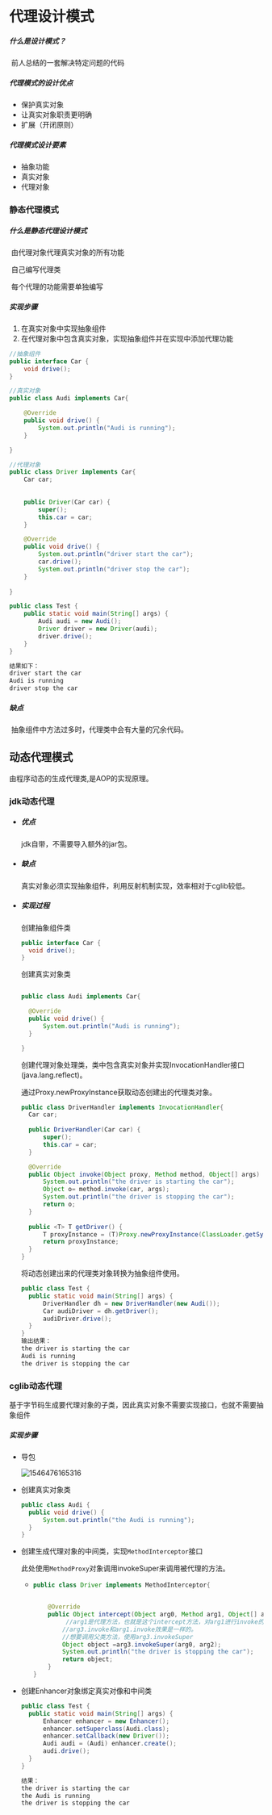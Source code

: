 # 代理设计模式

##### 什么是设计模式？

​	前人总结的一套解决特定问题的代码

##### 代理模式的设计优点

- 保护真实对象
- 让真实对象职责更明确
- 扩展（开闭原则）

##### 代理模式设计要素

- 抽象功能
- 真实对象
- 代理对象

### 静态代理模式

##### 什么是静态代理设计模式

​	由代理对象代理真实对象的所有功能

​	自己编写代理类

​	每个代理的功能需要单独编写

##### 实现步骤	

1. 在真实对象中实现抽象组件
2. 在代理对象中包含真实对象，实现抽象组件并在实现中添加代理功能

```java
//抽象组件
public interface Car {
	void drive();
}

```

```java
//真实对象
public class Audi implements Car{

	@Override
	public void drive() {
		System.out.println("Audi is running");
	}

}

```

```java
//代理对象
public class Driver implements Car{
	Car car;
	
	
	public Driver(Car car) {
		super();
		this.car = car;
	}

	@Override
	public void drive() {
		System.out.println("driver start the car");
		car.drive();
		System.out.println("driver stop the car");
	}
	
}

```

```java
public class Test {
	public static void main(String[] args) {
		Audi audi = new Audi();
		Driver driver = new Driver(audi);
		driver.drive();
	}
}

结果如下：
driver start the car
Audi is running
driver stop the car

```

##### 缺点

​	抽象组件中方法过多时，代理类中会有大量的冗余代码。

## 动态代理模式

由程序动态的生成代理类,是AOP的实现原理。



### jdk动态代理

- ##### 优点

  jdk自带，不需要导入额外的jar包。

- ##### 缺点

  真实对象必须实现抽象组件，利用反射机制实现，效率相对于cglib较低。

- ##### 实现过程

  创建抽象组件类

  ```java
  public interface Car {
  	void drive();
  }
  
  ```

  创建真实对象类

  ```java
  
  public class Audi implements Car{
  
  	@Override
  	public void drive() {
  		System.out.println("Audi is running");
  	}
  
  }
  
  ```

  创建代理对象处理类，类中包含真实对象并实现InvocationHandler接口(java.lang.reflect)。

  通过Proxy.newProxyInstance获取动态创建出的代理类对象。

  ```java
  public class DriverHandler implements InvocationHandler{
  	Car car;
  	
  	public DriverHandler(Car car) {
  		super();
  		this.car = car;
  	}
  
  	@Override
  	public Object invoke(Object proxy, Method method, Object[] args) throws Throwable {
  		System.out.println("the driver is starting the car");
  		Object o= method.invoke(car, args);
  		System.out.println("the driver is stopping the car");
  		return o;
  	}
  	
  	public <T> T getDriver() {
  		T proxyInstance = (T)Proxy.newProxyInstance(ClassLoader.getSystemClassLoader(), Audi.class.getInterfaces(),this );
  		return proxyInstance;
  	}
  }
  
  ```

  将动态创建出来的代理类对象转换为抽象组件使用。

  ```java
  public class Test {
  	public static void main(String[] args) {
  		DriverHandler dh = new DriverHandler(new Audi());
  		Car audiDriver = dh.getDriver();
  		audiDriver.drive();
  	}
  }
  输出结果：
  the driver is starting the car
  Audi is running
  the driver is stopping the car
  
  ```

### cglib动态代理

基于字节码生成要代理对象的子类，因此真实对象不需要实现接口，也就不需要抽象组件

##### 实现步骤

- 导包

  ![1546476165316](C:\Users\陈勇\AppData\Roaming\Typora\typora-user-images\1546476165316.png)

- 创建真实对象类

  ```java
  public class Audi {
  	public void drive() {
  		System.out.println("the Audi is running");
  	}
  }
  ```


- 创建生成代理对象的中间类，实现`MethodInterceptor`接口

  此处使用`MethodProxy`对象调用invokeSuper来调用被代理的方法。

  - ```java
    public class Driver implements MethodInterceptor{
    
    
    	@Override
    	public Object intercept(Object arg0, Method arg1, Object[] arg2, MethodProxy arg3) throws Throwable 0.
    		 //arg1是代理方法，也就是这个intercept方法，对arg1进行invoke的话会递归爆栈。
    		//arg3.invoke和arg1.invoke效果是一样的。
    		//想要调用父类方法，使用arg3.invokeSuper
    		Object object =arg3.invokeSuper(arg0, arg2);
    		System.out.println("the driver is stopping the car");
    		return object;
    	}
    }
    
    ```

- 创建Enhancer对象绑定真实对像和中间类

  ```java
  public class Test {
  	public static void main(String[] args) {
  		Enhancer enhancer = new Enhancer();
  		enhancer.setSuperclass(Audi.class);
  		enhancer.setCallback(new Driver());
  		Audi audi = (Audi) enhancer.create();
  		audi.drive();
  	}
  }
  
  结果：
  the driver is starting the car
  the Audi is running
  the driver is stopping the car
  
  ```
